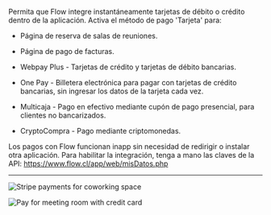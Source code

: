 Permita que Flow integre instantáneamente tarjetas de débito o crédito dentro de la aplicación. Activa el método de pago 'Tarjeta' para:
- Página de reserva de salas de reuniones.
- Página de pago de facturas.

- Webpay Plus - Tarjetas de crédito y tarjetas de débito bancarias.
- One Pay - Billetera electrónica para pagar con tarjetas de crédito bancarias, sin ingresar los datos de la tarjeta cada vez.
- Multicaja - Pago en efectivo mediante cupón de pago presencial, para clientes no bancarizados.
- CryptoCompra - Pago mediante criptomonedas.


Los pagos con Flow funcionan inapp sin necesidad de redirigir o instalar otra aplicación. Para habilitar la integración, tenga a mano las claves de la API: https://www.flow.cl/app/web/misDatos.php

---

![Stripe payments for coworking space](https://s3.ap-northeast-2.amazonaws.com/marketing.feature.andcards.com/stripe-payment-method.png)

![Pay for meeting room with credit card](https://s3.ap-northeast-2.amazonaws.com/marketing.feature.andcards.com/stripe-card.png)
